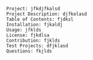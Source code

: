 
    Project: jfkdjfkalsd
    Project Description: djfkolasd
    Table of Contents: fjdksl
    Installation: fjkaldj
    Usage: jfklds
    License: fjkdlsa
    Contribution: fjklds
    Test Projects: dfjklasd
    Questions: fkjlds
    